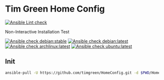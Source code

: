 # Tim Green Home Config

[![Ansible Lint check](https://github.com/timgreen/HomeConfig/actions/workflows/ansible-linting-check.yml/badge.svg)](https://github.com/timgreen/HomeConfig/actions/workflows/ansible-linting-check.yml)

Non-Interactive Installation Test

[![Ansible check debian:stable](https://github.com/timgreen/HomeConfig/actions/workflows/ansible-debian-stable.yml/badge.svg)](https://github.com/timgreen/HomeConfig/actions/workflows/ansible-debian-stable.yml)
[![Ansible check debian:latest](https://github.com/timgreen/HomeConfig/actions/workflows/ansible-debian-latest.yml/badge.svg)](https://github.com/timgreen/HomeConfig/actions/workflows/ansible-debian-latest.yml)
[![Ansible check archlinux:latest](https://github.com/timgreen/HomeConfig/actions/workflows/ansible-archlinux-latest.yml/badge.svg)](https://github.com/timgreen/HomeConfig/actions/workflows/ansible-archlinux-latest.yml)
[![Ansible check ubuntu:latest](https://github.com/timgreen/HomeConfig/actions/workflows/ansible-ubuntu-latest.yml/badge.svg)](https://github.com/timgreen/HomeConfig/actions/workflows/ansible-ubuntu-latest.yml)

## Init

```sh
ansible-pull -U https://github.com/timgreen/HomeConfig.git -d $PWD/HomeConfig all.yml --tags mini,cli --ask-become-pass --accept-host-key
```
